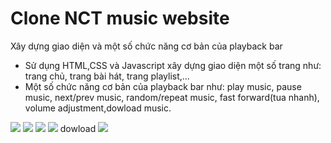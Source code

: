 ﻿# Clone NCT music website
Xây dựng giao diện và một số chức năng cơ bản của playback bar
- Sử dụng HTML,CSS và Javascript xây dựng giao diện một số trang như: trang chủ, trang bài hát, trang playlist,... 
- Một số chức năng cơ bản của playback bar như: play music, pause music, next/prev music, random/repeat music, fast forward(tua nhanh), volume adjustment,dowload music.
<img src="https://github.com/user-attachments/assets/8f8d7c75-a942-4dec-a8cd-c3961daa58e0">
<img src="https://github.com/user-attachments/assets/19ec07b6-f6e1-4a56-893c-9044be0d88d5">
<img src="https://github.com/user-attachments/assets/976e7390-550a-4f07-b3d0-f259f4ee66d0">
<img src="https://github.com/user-attachments/assets/65ff4eb8-714c-44b8-bc50-db4e53554e92">
dowload
<img src="https://github.com/user-attachments/assets/9028e469-4b1d-4bad-b852-dd96988c8e27">




